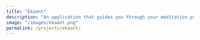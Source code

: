 ```yaml
---
title: "Ekaant"
description: "An application that guides you through your meditation practise. Ekaant offers individuals a platform to monitor their regular meditation progress. With the option to play soothing music in the background, it aids in developing a comfortable frame of mind for meditation. The app was created using the Flutter framework, which is accessible to Android and iOS users."
image: "/images/ekaant.png"
permalink: /projects/ekaant/
---
```

